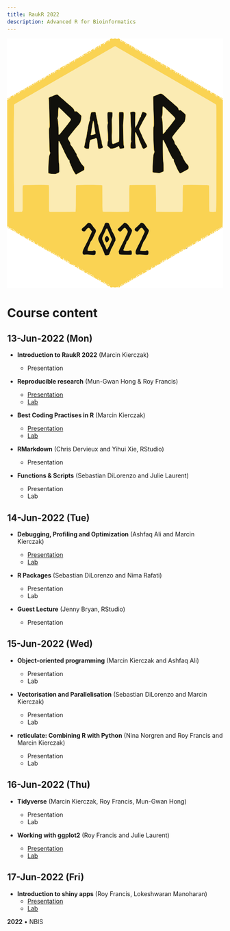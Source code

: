 ```yaml
---
title: RaukR 2022
description: Advanced R for Bioinformatics
---
```


<div class="wrapper-logo"><img class="logo" src="assets/logo.svg"></div>

# Course content

## 13-Jun-2022 (Mon)

- **Introduction to RaukR 2022** (Marcin Kierczak)
    - Presentation

- **Reproducible research** (Mun-Gwan Hong & Roy Francis)
    - [Presentation](topic_repr_research_Mun-Gwan/presentation/rr_presentation.html)
    - [Lab](topic_repr_research_Mun-Gwan/lab/rr_lab.html)

- **Best Coding Practises in R** (Marcin Kierczak)
    - [Presentation](topic_best_coding_practises_Marcin/presentation/pres_best_coding_practises.html)
    - [Lab](topic_best_coding_practises_Marcin/lab/BestCodingPractisesLab.html)

- **RMarkdown** (Chris Dervieux and Yihui Xie, RStudio)
    - Presentation

- **Functions & Scripts** (Sebastian DiLorenzo and Julie Laurent)
    - Presentation
    - Lab

## 14-Jun-2022 (Tue)

- **Debugging, Profiling and Optimization** (Ashfaq Ali and Marcin Kierczak)
    - [Presentation](debugging/presentation/debugging_profiling_optimization.html)
    - [Lab](debugging/lab/DebuggingProfilingOptimization.html)

- **R Packages** (Sebastian DiLorenzo and Nima Rafati)
    - Presentation
    - Lab

- **Guest Lecture** (Jenny Bryan, RStudio)
    - Presentation

## 15-Jun-2022 (Wed)

- **Object-oriented programming** (Marcin Kierczak and Ashfaq Ali)
    - Presentation
    - Lab

- **Vectorisation and Parallelisation** (Sebastian DiLorenzo and Marcin Kierczak)
    - Presentation
    - Lab

- **reticulate: Combining R with Python** (Nina Norgren and Roy Francis and Marcin Kierczak)
    - Presentation
    - Lab

## 16-Jun-2022 (Thu)

- **Tidyverse** (Marcin Kierczak, Roy Francis, Mun-Gwan Hong)
    - Presentation
    - Lab

- **Working with ggplot2** (Roy Francis and Julie Laurent)
    - [Presentation](ggplot/presentation/ggplot_presentation.html)
    - [Lab](ggplot/lab/ggplot_lab.html)

## 17-Jun-2022 (Fri)

- **Introduction to shiny apps** (Roy Francis, Lokeshwaran Manoharan)
    - [Presentation](shiny/presentation/shiny_presentation.html)
    - [Lab](shiny/lab/shiny_lab.html)

**2022** • NBIS
